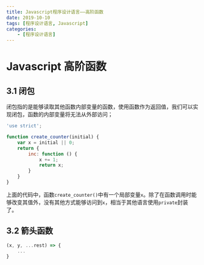```yaml
---
title: Javascript程序设计语言——高阶函数
date: 2019-10-10
tags: [程序设计语言, Javascript]
categories: 
    - [程序设计语言]
---
```


# Javascript 高阶函数

## 3.1 闭包

闭包指的是能够读取其他函数内部变量的函数，使用函数作为返回值，我们可以实现闭包，函数的内部变量将无法从外部访问；
``` Javascript
'use strict';

function create_counter(initial) {
    var x = initial || 0;
    return {
        inc: function () {
            x += 1;
            return x;
        }
    }
}
```
上面的代码中，函数`create_counter()`中有一个局部变量`x`。除了在函数调用时能够改变其值外，没有其他方式能够访问到`x`，相当于其他语言使用`private`封装了。

## 3.2 箭头函数

``` Javascript
(x, y, ...rest) => {
    ...
}
```